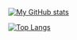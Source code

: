 [![My GitHub stats](https://github-readme-stats.vercel.app/api?username=Lewandowski-commits&show_icons=true&theme=synthwave)](https://github.com/anuraghazra/github-readme-stats)

[![Top Langs](https://github-readme-stats.vercel.app/api/top-langs/?username=Lewandowski-commits)](https://github.com/anuraghazra/github-readme-stats)
